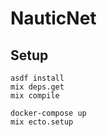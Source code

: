 # NauticNet

## Setup
```
asdf install
mix deps.get
mix compile

docker-compose up
mix ecto.setup
```
